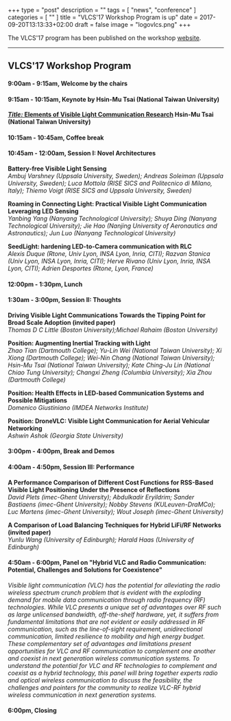 +++
type = "post"
description = ""
tags = [
"news", "conference"
]
categories = [
""
]
title = "VLCS'17 Workshop Program is up"
date = 2017-09-20T13:13:33+02:00
draft = false
image = "logovlcs.png"
+++

The VLCS'17 program has been published on the workshop [website](http://vlcs17.winlab.rutgers.edu/program.html).<!--more-->


-------
## **VLCS'17 Workshop Program**

<h4>9:00am - 9:15am, Welcome by the chairs</h4>
<h4 class="page-header">9:15am - 10:15am, Keynote by Hsin-Mu Tsai (National Taiwan University)</h4>
<p><a href="#"><b><i>Title:</i> Elements of Visible Light Communication Research</b></a><b>  
Hsin-Mu Tsai (National Taiwan University)</b></p>
<h4>10:15am - 10:45am, Coffee break</h4>

<h4 class="page-header">10:45am - 12:00am, Session I: Novel Architectures</h4>

<p><b>Battery-free Visible Light Sensing </b><br>
<i>Ambuj Varshney (Uppsala University, Sweden); Andreas Soleiman (Uppsala University, Sweden); Luca Mottola (RISE SICS and Politecnico di Milano, Italy); Thiemo Voigt (RISE SICS and Uppsala University, Sweden)</i></p>

<p><b>Roaming in Connecting Light: Practical Visible Light Communication Leveraging LED Sensing </b><br>
<i>Yanbing Yang (Nanyang Technological University); Shuya Ding (Nanyang Technological University); Jie Hao (Nanjing University of Aeronautics and Astronautics); Jun Luo (Nanyang Technological University)</i></p>

<p><b>SeedLight: hardening LED-to-Camera communication with RLC </b><br>
<i>Alexis Duque (Rtone, Univ Lyon, INSA Lyon, Inria, CITI); Razvan Stanica (Univ Lyon, INSA Lyon, Inria, CITI); Herve Rivano (Univ Lyon, Inria, INSA Lyon, CITI); Adrien Desportes (Rtone, Lyon, France)</i></p>

<h4>12:00pm - 1:30pm, Lunch</h4>

<h4 class="page-header">1:30am - 3:00pm, Session II: Thoughts</h4>

<p><b>Driving Visible Light Communications Towards the Tipping Point for Broad Scale Adoption (invited paper) </b><br>
<i>Thomas D C Little (Boston University);Michael Rahaim (Boston University) </i></p>

<p><b>Position: Augmenting Inertial Tracking with Light </b><br>
<i>Zhao Tian (Dartmouth College); Yu-Lin Wei (National Taiwan University); Xi Xiong (Dartmouth College); Wei-Nin Chang (National Taiwan University); Hsin-Mu Tsai (National Taiwan University); Kate Ching-Ju Lin (National Chiao Tung University); Changxi Zheng (Columbia University); Xia Zhou (Dartmouth College) </i></p>

<p><b>Position: Health Effects in LED-based Communication Systems and Possible Mitigations</b><br>
<i>Domenico Giustiniano (IMDEA Networks Institute) </i></p>

<p><b>Position: DroneVLC: Visible Light Communication for Aerial Vehicular Networking</b><br>
<i>Ashwin Ashok (Georgia State University) </i></p>

<h4 class="page-header">3:00pm - 4:00pm, Break and Demos</h4>

<h4 class="page-header">4:00am - 4:50pm, Session III: Performance</h4>

<p><b>A Performance Comparison of Different Cost Functions for RSS-Based Visible Light Positioning Under the Presence of Reflections</b><br>
<i>David Plets (imec-Ghent University); Abdulkadir Eryildrim; Sander Bastiaens (imec-Ghent University); Nobby Stevens (KULeuven-DraMCo); Luc Martens (imec-Ghent University); Wout Joseph (imec-Ghent University) </i></p>

<p><b>A Comparison of Load Balancing Techniques for Hybrid LiFi/RF Networks (invited paper) </b><br>
<i>Yunlu Wang (University of Edinburgh); Harald Haas (University of Edinburgh) </i></p>

<h4 class="page-header">4:50am - 6:00pm, Panel on "Hybrid VLC and Radio Communication: Potential, Challenges and Solutions for Coexistence"</h4>

<!--<p><b> </b><br>-->
<i>Visible light communication (VLC) has the potential for alleviating the radio wireless spectrum crunch problem that is evident with the exploding demand for mobile data communication through radio frequency (RF) technologies. While VLC presents a unique set of advantages over RF such as large unlicensed bandwidth, off-the-shelf hardware, yet, it suffers from fundamental limitations that are not evident or easily addressed in RF communication, such as the line-of-sight requirement, unidirectional communication, limited resilience to mobility and high energy budget. These complementary set of advantages and limitations present opportunities for VLC and RF communication to complement one another and coexist in next generation wireless communication systems. To understand the potential for VLC and RF technologies to complement and coexist as a hybrid technology, this panel will bring together experts radio and optical wireless communication to discuss the feasibility, the challenges and pointers for the community to realize VLC-RF hybrid wireless communication in next generation systems.</i><p></p>

<h4 class="page-header">6:00pm, Closing</h4>
</b>